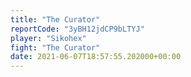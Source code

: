 ```yaml
---
title: "The Curator"
reportCode: "3yBH12jdCP9bLTYJ"
player: "Sikohex"
fight: "The Curator"
date: 2021-06-07T18:57:55.202000+00:00
---
```

